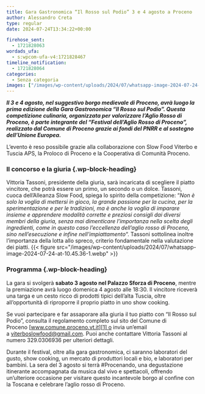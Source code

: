 ```yaml
---
title: Gara Gastronomica “Il Rosso sul Podio” 3 e 4 agosto a Proceno
author: Alessandro Creta
type: regular
date: 2024-07-24T13:34:22+00:00

firehose_sent:
  - 1721828063
wordads_ufa:
  - s:wpcom-ufa-v4:1721828467
timeline_notification:
  - 1721828064
categories:
  - Senza categoria
images: ["/images/wp-content/uploads/2024/07/whatsapp-image-2024-07-24-at-10.45.36.webp"]
---
```

_**Il 3 e 4 agosto, nel suggestivo borgo medievale di Proceno, avrà luogo la prima edizione della Gara Gastronomica &#8220;Il Rosso sul Podio&#8221;. Questa competizione culinaria, organizzata per valorizzare l&#8217;Aglio Rosso di Proceno, è parte integrante del &#8220;Festival dell&#8217;Aglio Rosso di Proceno&#8221;, realizzato dal Comune di Proceno grazie ai fondi del PNRR e al sostegno dell&#8217;Unione Europea.**_ 

L&#8217;evento è reso possibile grazie alla collaborazione con Slow Food Viterbo e Tuscia APS, la Proloco di Proceno e la Cooperativa di Comunità Proceno.

### Il concorso e la giuria {.wp-block-heading}

Vittoria Tassoni, presidente della giuria, sarà incaricata di scegliere il piatto vincitore, che potrà essere un primo, un secondo o un dolce. Tassoni, cuoca dell&#8217;Alleanza Slow Food, spiega lo spirito della competizione: &#8220;_Non è solo la voglia di mettersi in gioco, la grande passione per la cucina, per la sperimentazione e per le tradizioni, ma è anche la voglia di imparare insieme e apprendere modalità corrette e preziosi consigli dai diversi membri della giuria, senza mai dimenticare l’importanza nella scelta degli ingredienti, come in questo caso l’eccellenza dell’aglio rosso di Proceno, sino nell’esecuzione e infine nell’impiattamento_&#8220;. Tassoni sottolinea inoltre l&#8217;importanza della lotta allo spreco, criterio fondamentale nella valutazione dei piatti.
{{< figure src="/images/wp-content/uploads/2024/07/whatsapp-image-2024-07-24-at-10.45.36-1.webp" >}}
 

### Programma {.wp-block-heading}

La gara si svolgerà **sabato 3 agosto nel Palazzo Sforza di Proceno**, mentre la premiazione avrà luogo domenica 4 agosto alle 18:30. Il vincitore riceverà una targa e un cesto ricco di prodotti tipici dell&#8217;alta Tuscia, oltre all&#8217;opportunità di riproporre il proprio piatto in uno show cooking.

Se vuoi partecipare e far assaporare alla giuria il tuo piatto con &#8220;Il Rosso sul Podio&#8221;, consulta il regolamento completo sul sito del Comune di Proceno [www.comune.proceno.vt.it][1] o invia un&#8217;email a <a>viterboslowfood@gmail.com</a>. Puoi anche contattare Vittoria Tassoni al numero 329.0306936 per ulteriori dettagli.

Durante il festival, oltre alla gara gastronomica, ci saranno laboratori del gusto, show cooking, un mercato di produttori locali e bio, e laboratori per bambini. La sera del 3 agosto si terrà #Procenando, una degustazione itinerante accompagnata da musica dal vivo e spettacoli, offrendo un&#8217;ulteriore occasione per visitare questo incantevole borgo al confine con la Toscana e celebrare l&#8217;aglio rosso di Proceno.

 [1]: http://www.comune.proceno.vt.it/